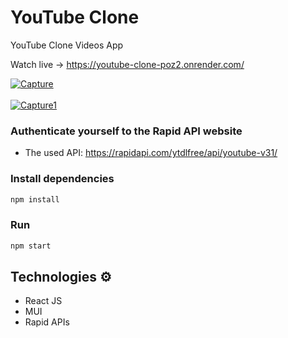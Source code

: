# YouTube Clone
 
YouTube Clone Videos App

Watch live -> https://youtube-clone-poz2.onrender.com/

<a href="https://ibb.co/Tm3Ghfz"><img src="https://i.ibb.co/4PrLNqB/Capture.jpg" alt="Capture" border="0"></a>
<br/> <br/>
<a href="https://ibb.co/7QWF7k9"><img src="https://i.ibb.co/jzMF7Jp/Capture1.jpg" alt="Capture1" border="0"></a>

### Authenticate yourself to the Rapid API website  
 
* The used API: https://rapidapi.com/ytdlfree/api/youtube-v31/  
   
### Install dependencies
  
```bash  
npm install 
```  

### Run

```bash
npm start 
``` 
## Technologies ⚙️

- React JS
- MUI
- Rapid APIs
